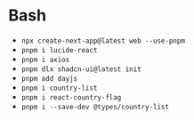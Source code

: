 # Bash

- `npx create-next-app@latest web --use-pnpm`
- `pnpm i lucide-react`
- `pnpm i axios`
- `pnpm dlx shadcn-ui@latest init`
- `pnpm add dayjs`
- `pnpm i country-list`
- `pnpm i react-country-flag`
- `pnpm i --save-dev @types/country-list`